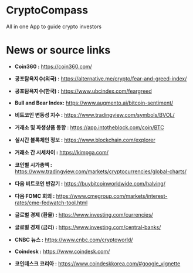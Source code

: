 # CryptoCompass
All in one App to guide crypto investors



# News or source links 
- **Coin360 :** https://coin360.com/
- **공포탐욕지수(외국) :** https://alternative.me/crypto/fear-and-greed-index/ 
- **공포탐욕지수(한국) :**  https://www.ubcindex.com/feargreed 
- **Bull and Bear Index:** https://www.augmento.ai/bitcoin-sentiment/ 
- **비트코인 변동성 지수 :** https://www.tradingview.com/symbols/BVOL/ 

- **거래소 및 파생상품 동향** : https://app.intotheblock.com/coin/BTC 
- **실시간 블록체인 정보 :** https://www.blockchain.com/explorer 
- **거래소 간 시세차이 :** https://kimpga.com/ 

- **코인별 시가총액 :** https://www.tradingview.com/markets/cryptocurrencies/global-charts/ 
- **다음 비트코인 반감기 :** https://buybitcoinworldwide.com/halving/ 
- **다음 FOMC 회의 :** https://www.cmegroup.com/markets/interest-rates/cme-fedwatch-tool.html 
- **글로벌 경제 (환율) :** https://www.investing.com/currencies/ 
- **글로벌 경제 (금리) :** https://www.investing.com/central-banks/ 


- **CNBC 뉴스 :** https://www.cnbc.com/cryptoworld/ 
- **Coindesk :** https://www.coindesk.com/ 
- **코인데스크 코리아 :** https://www.coindeskkorea.com/#google_vignette 
